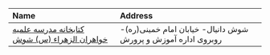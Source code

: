 | Name                                                    | Address                                                       |
|:--------------------------------------------------------|:--------------------------------------------------------------|
| [کتابخانه مدرسه علمیه خواهران الزهراء (س) شوش](http://) | شوش دانیال- خیابان امام خمینی(ره)- روبروی اداره آموزش و پرورش |